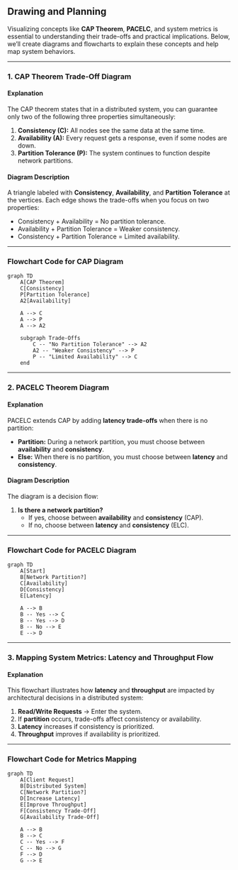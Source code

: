 
## **Drawing and Planning**

Visualizing concepts like **CAP Theorem**, **PACELC**, and system metrics is essential to understanding their trade-offs and practical implications. Below, we’ll create diagrams and flowcharts to explain these concepts and help map system behaviors.

----------

### **1. CAP Theorem Trade-Off Diagram**

#### **Explanation**

The CAP theorem states that in a distributed system, you can guarantee only two of the following three properties simultaneously:

1.  **Consistency (C):** All nodes see the same data at the same time.
2.  **Availability (A):** Every request gets a response, even if some nodes are down.
3.  **Partition Tolerance (P):** The system continues to function despite network partitions.

#### **Diagram Description**

A triangle labeled with **Consistency**, **Availability**, and **Partition Tolerance** at the vertices. Each edge shows the trade-offs when you focus on two properties:

-   Consistency + Availability = No partition tolerance.
-   Availability + Partition Tolerance = Weaker consistency.
-   Consistency + Partition Tolerance = Limited availability.

----------

### **Flowchart Code for CAP Diagram**

```mermaid
graph TD
    A[CAP Theorem]
    C[Consistency]
    P[Partition Tolerance]
    A2[Availability]

    A --> C
    A --> P
    A --> A2

    subgraph Trade-Offs
        C -- "No Partition Tolerance" --> A2
        A2 -- "Weaker Consistency" --> P
        P -- "Limited Availability" --> C
    end
 ``` 

----------

### **2. PACELC Theorem Diagram**

#### **Explanation**

PACELC extends CAP by adding **latency trade-offs** when there is no partition:

-   **Partition:** During a network partition, you must choose between **availability** and **consistency**.
-   **Else:** When there is no partition, you must choose between **latency** and **consistency**.

#### **Diagram Description**

The diagram is a decision flow:

1.  **Is there a network partition?**
    -   If yes, choose between **availability** and **consistency** (CAP).
    -   If no, choose between **latency** and **consistency** (ELC).

----------

### **Flowchart Code for PACELC Diagram**

```mermaid
graph TD
    A[Start]
    B[Network Partition?]
    C[Availability]
    D[Consistency]
    E[Latency]

    A --> B
    B -- Yes --> C
    B -- Yes --> D
    B -- No --> E
    E --> D
   ```

----------

### **3. Mapping System Metrics: Latency and Throughput Flow**

#### **Explanation**

This flowchart illustrates how **latency** and **throughput** are impacted by architectural decisions in a distributed system:

1.  **Read/Write Requests** → Enter the system.
2.  If **partition** occurs, trade-offs affect consistency or availability.
3.  **Latency** increases if consistency is prioritized.
4.  **Throughput** improves if availability is prioritized.

----------

### **Flowchart Code for Metrics Mapping**

```mermaid
graph TD
    A[Client Request]
    B[Distributed System]
    C[Network Partition?]
    D[Increase Latency]
    E[Improve Throughput]
    F[Consistency Trade-Off]
    G[Availability Trade-Off]

    A --> B
    B --> C
    C -- Yes --> F
    C -- No --> G
    F --> D
    G --> E
```
